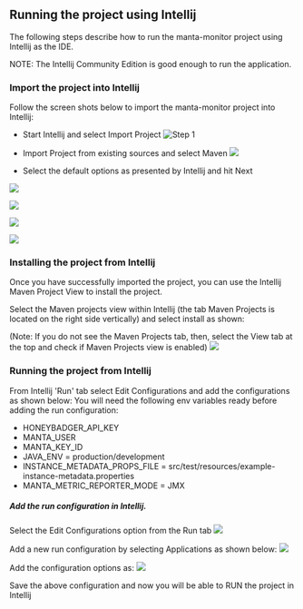 ## Running the project using Intellij
The following steps describe how to run the manta-monitor project using Intellij as the IDE.

NOTE: The Intellij Community Edition is good enough to run the application.

### Import the project into Intellij
Follow the screen shots below to import the manta-monitor project into Intellij:

* Start Intellij and select Import Project
![Step 1](img/Intellij-Screen1.png?raw=true)

* Import Project from existing sources and select Maven
![](img/Intellij-Screen2.png?raw=true)

* Select the default options as presented by Intellij and hit Next

![](img/Intellij-Screen3.png?raw=true)

![](img/Intellijj-Screen4.png?raw=true)

![](img/Intellij-Screen5.png?raw=true)

![](img/Intellij-Screen6.png?raw=true)

### Installing the project from Intellij
Once you have successfully imported the project, you can use the Intellij Maven Project View to install the project.

Select the Maven projects view within Intellij (the tab Maven Projects is located on the right side vertically) and select install as shown:

(Note: If you do not see the Maven Projects tab, then, select the View tab at the top and check if Maven Projects view is enabled)
![](img/Intellij-ScreenShot7.png?raw=true)

### Running the project from Intellij
From Intellij 'Run' tab select Edit Configurations and add the configurations as shown below:
You will need the following env variables ready before adding the run configuration:
* HONEYBADGER_API_KEY
* MANTA_USER
* MANTA_KEY_ID
* JAVA_ENV = production/development
* INSTANCE_METADATA_PROPS_FILE = src/test/resources/example-instance-metadata.properties
* MANTA_METRIC_REPORTER_MODE = JMX

##### Add the run configuration in Intellij.
Select the Edit Configurations option from the Run tab
![](img/Intellij-ScreenRunTabOptions.png?raw=true)

Add a new run configuration by selecting Applications as shown below:
![](img/Intellij-ScreenRunConfig.png?raw=ture)

Add the configuration options as:
![](img/Intellij-EditConfig.png?raw=true)

Save the above configuration and now you will be able to RUN the project in Intellij